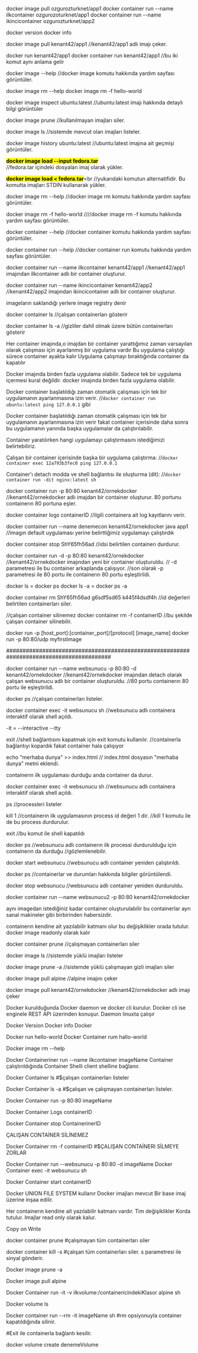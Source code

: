 docker image pull ozgurozturknet/app1
docker container run --name ilkcontainer ozgurozoturknet/app1
docker container run --name ikincicontainer ozgurozturknet/app2

docker version
docker info

docker image pull kenant42/app1
//kenant42/app1 adlı imajı çeker.

docker run kenant42/app1
docker container run kenant42/app1
//bu iki komut aynı anlama gelir

docker image --help
//docker image komutu hakkında yardım sayfası görüntüler.

docker image rm --help
docker image rm -f hello-world

docker image inspect ubuntu:latest
//ubuntu:latest imajı hakkında detaylı bilgi görüntüler

docker image prune
//kullanılmayan imajları siler.

docker image ls
//sistemde mevcut olan imajları listeler.

docker image history ubuntu:latest
//ubuntu:latest imajına ait geçmişi görüntüler.

<b><mark>docker image load --input fedora.tar</mark></b><br>
//fedora.tar içindeki dosyaları imaj olarak yükler.<br>

<b><mark>docker image load < fedora.tar</mark></b><br
//yukarıdaki komutun alternatifidir. Bu komutta imajları STDIN kullanarak yükler.

docker image rm --help
//docker image rm komutu hakkında yardım sayfası görüntüler.

docker image rm -f hello-world
////docker image rm -f komutu hakkında yardım sayfası görüntüler.

docker container --help
//docker container komutu hakkında yardım sayfası görüntüler.

docker container run --help
//docker container run komutu hakkında yardım sayfası görüntüler.

docker container run --name ilkcontainer kenant42/app1
//kenant42/app1 imajından ilkcontainer adlı bir container oluşturur.

docker container run --name ikincicontainer kenant42/app2
//kenant42/app2 imajından ikincicontainer adlı bir container oluşturur.


imageların saklandığı yerlere image registry denir

docker container ls
//çalışan containerları gösterir

docker container ls -a
//gizliler dahil olmak üzere bütün containerları gösterir


Her container imajında,o imajdan bir container yarattığımız
  zaman varsayılan olarak çalışması için ayarlanmış bir
                   uygulama vardır
   Bu uygulama çalıştığı sürece container ayakta kalır
  Uygulama çalışmayı bıraktığında container da kapatılır



Docker imajında birden fazla uygulama olabilir. Sadece tek bir uygulama içermesi kural değildir.
docker imajında birden fazla uygulama olabilir.

Docker container başlatıldığı zaman otomatik çalışması için tek bir uygulamanın ayarlanmasına izin verir.
//`docker container run ubuntu:latest ping 127.0.0.1` gibi

Docker container başlatıldığı zaman otomatik çalışması için 
tek bir uygulamanın ayarlanmasına izin verir fakat container içerisinde
daha sonra bu uygulamanın yanında başka uygulamalar da çalıştırılabilir.

Container yaratılırken hangi uygulamayı çalıştırmasını istediğimizi belirtebiliriz.

Çalışan bir container içerisinde başka bir uygulama çalıştırma:
//`docker container exec 12a793b3fec0 ping 127.0.0.1`


Container'ı detach modda ve shell bağlantısı ile oluşturma (dit):
//`docker container run -dit nginx:latest sh`


docker container run -p 80:80 kenant42/ornekdocker
//kenant42/ornekdocker adlı imajdan bir container oluşturur. 80 portunu containerın 80 portuna eşler.

docker container logs containerID
//ilgili containera ait log kayıtlarını verir.

docker container run --name denemecon kenant42/ornekdocker java app1
//imagın default uygulaması yerine belirttiğimiz uygulamayı çalıştırdık


docker container stop ShY65fh56ad
//idsi belirtilen containerı durdurur.

docker container run -d -p 80:80 kenant42/ornekdocker
//kenant42/ornekdocker imajından yeni bir container oluşturuldu.
// -d parametresi ile bu container arkaplanda çalışıyor. 
//son olarak -p parametresi ile 80 portu ile containerın 80 portu eşleştirildi.

docker ls = docker ps
docker ls -a = docker ps -a

docker container rm ShY65fh56ad g6sdf5sd65 k445f4dsdf4h
//id değerleri belirtilen containerları siler.

//çalışan container silinemez
docker container rm -f containerID
//bu şekilde çalışan container silinebilir.


docker run -p [host_port]:[container_port]/[protocol] [image_name]
docker run -p 80:80/udp myfirstimage


########################################################################################


docker container run --name websunucu -p 80:80 -d kenant42/ornekdocker
//kenant42/ornekdocker imajından detach olarak çalışan websunucu adlı bir container oluşturuldu.
//80 portu containerın 80 portu ile eşleştirildi.

docker ps
//çalışan containerları listeler.

docker container exec -it websunucu sh
//websunucu adlı containera interaktif olarak shell açıldı.

-it = --interactive --tty

exit
//shell bağlantısını kapatmak için exit komutu kullanılır.
//containerla bağlantıyı kopardık fakat container hala çalışıyor



echo "merhaba dunya" >> index.html
// index.html dosyasın "merhaba dunya" metni eklendi.


containerın ilk uygulaması durduğu anda container da durur.

docker container exec -it websunucu sh
//websunucu adlı containera interaktif olarak shell açıldı.

ps
//processleri listeler 

kill 1
//containerın ilk uygulamasının process id değeri 1 dir.
//kill 1 komutu ile de bu process durdurulur.

exit
//bu komut ile shell kapatıldı

docker ps
//websunucu adlı containerın ilk processi durdurulduğu için containerın da durduğu
//gözlemlenebilir.

docker start websunucu
//websunucu adlı container yeniden çalıştırıldı.

docker ps
//containerlar ve durumları hakkında bilgiler görüntülendi.

docker stop websunucu
//websunucu adlı container yeniden durduruldu.


docker container run --name websunucu2 -p 80:80 kenant42/ornekdocker

aynı imagedan istediğiniz kadar container oluşturulabilir
bu containerlar ayrı sanal makineler gibi birbirinden habersizdir.

containerın kendine ait yazılabilir katmanı olur bu değişiklikler orada tutulur.
docker image readonly olarak kalır

docker container prune
//çalışmayan containerları siler

docker image ls
//sistemde yüklü imajları listeler

docker image prune -a
//sistemde yüklü çalışmayan gizli imajları siler

docker image pull alpine
//alpine imajını çeker

docker image pull kenant42/ornekdocker
//kenant42/ornekdocker adlı imajı çeker



Docker kurulduğunda Docker daemon ve docker cli kurulur.
Docker cli ise enginele REST API üzerinden konuşur.
Daemon linuxta çalışır


Docker Version
Docker info
Docker

Docker run hello-world
Docker Container rum hallo-world

Docker image rm --help

Docker Containeriner run --name ilkcontainer imageName
Container çalıştırıldığında Container Shelli client shelline bağlanır.

Docker Container ls 
#$çalışan containerları listeler

Docker Container ls -a
#$çalışan ve çalışmayan containerları listeler. 


Docker Container run -p 80:80 imageName

Docker Container Logs containerID

Docker Container stop ContainerinerID

ÇALIŞAN CONTAİNER SİLİNEMEZ

Docker Container rm -f containerID
#$ÇALIŞAN CONTAİNERI SİLMEYE ZORLAR


Docker Container run --websunucu -p 80:80 -d imageName 
Docker Container exec -it websunucu sh

Docker Container start containerID


Docker UNION FILE SYSTEM kullanır
Docker imajları mevcut Bir base imaj üzerine inşaa edilir.


Her containerın kendine ait yazılabilir katmanı vardır.
Tim değişiklikler Korda tutulur.
Imajlar read only olarak kalur.


Copy on Write

docker container prune
#çalışmayan tüm containerları siler

docker container kill -s
#çalışan tüm containerları siler. s parametresi ile sinyal gönderir.

Docker image prune -a

Docker image pull alpine

Docker Container run -it -v ilkvolume:/containericindekiKlasor alpine sh

Docker volume ls

Docker container run --rm -it imageName sh
#rm opsiyonuyla container kapatıldığında silinir.

#Exit ile containerla bağlantı kesilir.

docker volume create denemeVolume
 
































